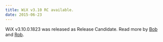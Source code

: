 ```yaml
---
title: WiX v3.10 RC available.
date: 2015-06-23
---
```


WiX v3.10.0.1823 was released as Release Candidate. Read more by <a href="http://www.joyofsetup.com/2015/06/23/wix-v3-10-release-candidate-build-available/">Bob</a> and <a href="http://robmensching.com/blog/posts/2015/6/23/wix-v3.10-release-candidate/">Rob</a>.
